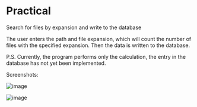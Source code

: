 # Practical
Search for files by expansion and write to the database

The user enters the path and file expansion, which will count the number of files 
with the specified expansion. Then the data is written to the database.

P.S.  Currently, the program performs only the calculation, 
      the entry in the database has not yet been implemented.
      
Screenshots:


![image](https://user-images.githubusercontent.com/98816838/152175413-48dd82a5-df88-4b43-8942-80cea9d24627.png)


![image](https://user-images.githubusercontent.com/98816838/152175729-54e40533-8118-44a4-b345-e9bccf1a455d.png)
